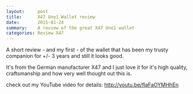 ```yaml
---
layout:     post
title:      X47 Uno1 Wallet review
date:       2015-01-24
summary:    A review of the great X47 Uno1 wallet
categories: Review X47
---
```



A short review - and my first - of the wallet that has been my trusty companion for +/- 3 years and still it looks good.

It's from the German manufacturer X47 and I just love it for it's high quality, craftsmanship and how very well thought out this is.

check out my YouTube video for details:
http://youtu.be/flaFaOYMHhEn
